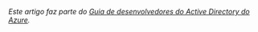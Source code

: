 *Este artigo faz parte do [Guia de desenvolvedores do Active Directory do Azure](../articles/active-directory/active-directory-developers-guide.md).*

<!---HONumber=62-->
